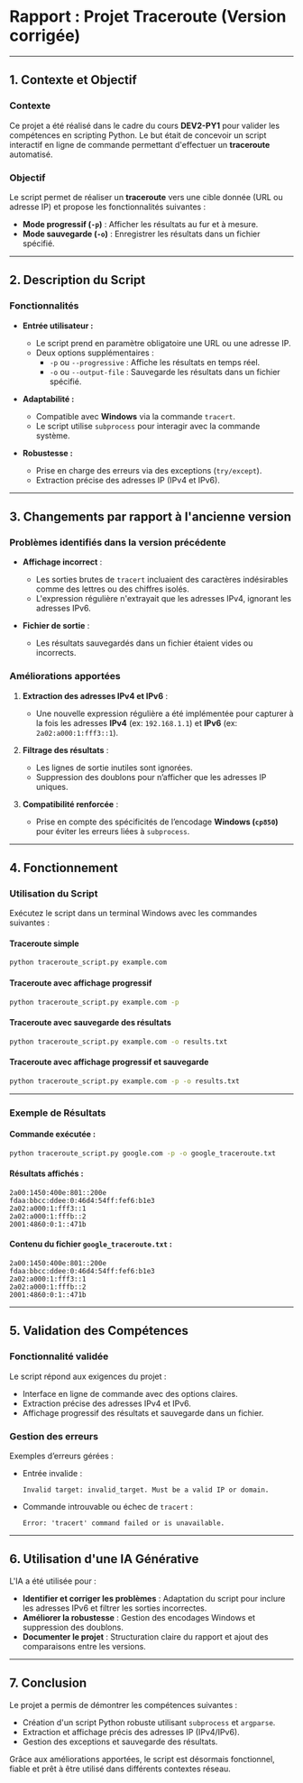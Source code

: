 
# **Rapport : Projet Traceroute (Version corrigée)**

---

## **1. Contexte et Objectif**

### Contexte  
Ce projet a été réalisé dans le cadre du cours **DEV2-PY1** pour valider les compétences en scripting Python. Le but était de concevoir un script interactif en ligne de commande permettant d'effectuer un **traceroute** automatisé.

### Objectif  
Le script permet de réaliser un **traceroute** vers une cible donnée (URL ou adresse IP) et propose les fonctionnalités suivantes :
- **Mode progressif (`-p`)** : Afficher les résultats au fur et à mesure.
- **Mode sauvegarde (`-o`)** : Enregistrer les résultats dans un fichier spécifié.

---

## **2. Description du Script**

### Fonctionnalités  
- **Entrée utilisateur :**  
   - Le script prend en paramètre obligatoire une URL ou une adresse IP.  
   - Deux options supplémentaires :  
      - `-p` ou `--progressive` : Affiche les résultats en temps réel.  
      - `-o` ou `--output-file` : Sauvegarde les résultats dans un fichier spécifié.

- **Adaptabilité :**  
   - Compatible avec **Windows** via la commande `tracert`.  
   - Le script utilise `subprocess` pour interagir avec la commande système.

- **Robustesse :**  
   - Prise en charge des erreurs via des exceptions (`try/except`).  
   - Extraction précise des adresses IP (IPv4 et IPv6).

---

## **3. Changements par rapport à l'ancienne version**

### Problèmes identifiés dans la version précédente  
- **Affichage incorrect** :  
   - Les sorties brutes de `tracert` incluaient des caractères indésirables comme des lettres ou des chiffres isolés.  
   - L'expression régulière n'extrayait que les adresses IPv4, ignorant les adresses IPv6.  

- **Fichier de sortie** :  
   - Les résultats sauvegardés dans un fichier étaient vides ou incorrects.

### Améliorations apportées  
1. **Extraction des adresses IPv4 et IPv6** :  
   - Une nouvelle expression régulière a été implémentée pour capturer à la fois les adresses **IPv4** (ex: `192.168.1.1`) et **IPv6** (ex: `2a02:a000:1:fff3::1`).  

2. **Filtrage des résultats** :  
   - Les lignes de sortie inutiles sont ignorées.  
   - Suppression des doublons pour n’afficher que les adresses IP uniques.

3. **Compatibilité renforcée** :  
   - Prise en compte des spécificités de l’encodage **Windows (`cp850`)** pour éviter les erreurs liées à `subprocess`.  

---

## **4. Fonctionnement**

### Utilisation du Script  
Exécutez le script dans un terminal Windows avec les commandes suivantes :

#### Traceroute simple  
```bash
python traceroute_script.py example.com
```

#### Traceroute avec affichage progressif  
```bash
python traceroute_script.py example.com -p
```

#### Traceroute avec sauvegarde des résultats  
```bash
python traceroute_script.py example.com -o results.txt
```

#### Traceroute avec affichage progressif et sauvegarde  
```bash
python traceroute_script.py example.com -p -o results.txt
```

---

### Exemple de Résultats

#### Commande exécutée :  
```bash
python traceroute_script.py google.com -p -o google_traceroute.txt
```

#### Résultats affichés :  
```
2a00:1450:400e:801::200e
fdaa:bbcc:ddee:0:46d4:54ff:fef6:b1e3
2a02:a000:1:fff3::1
2a02:a000:1:fffb::2
2001:4860:0:1::471b
```

#### Contenu du fichier `google_traceroute.txt` :  
```
2a00:1450:400e:801::200e
fdaa:bbcc:ddee:0:46d4:54ff:fef6:b1e3
2a02:a000:1:fff3::1
2a02:a000:1:fffb::2
2001:4860:0:1::471b
```

---

## **5. Validation des Compétences**

### Fonctionnalité validée  
Le script répond aux exigences du projet :  
- Interface en ligne de commande avec des options claires.  
- Extraction précise des adresses IPv4 et IPv6.  
- Affichage progressif des résultats et sauvegarde dans un fichier.

### Gestion des erreurs  
Exemples d’erreurs gérées :  
- Entrée invalide :  
   ```  
   Invalid target: invalid_target. Must be a valid IP or domain.  
   ```  
- Commande introuvable ou échec de `tracert` :  
   ```  
   Error: 'tracert' command failed or is unavailable.  
   ```

---

## **6. Utilisation d'une IA Générative**

L'IA a été utilisée pour :  
- **Identifier et corriger les problèmes** : Adaptation du script pour inclure les adresses IPv6 et filtrer les sorties incorrectes.  
- **Améliorer la robustesse** : Gestion des encodages Windows et suppression des doublons.  
- **Documenter le projet** : Structuration claire du rapport et ajout des comparaisons entre les versions.  

---

## **7. Conclusion**

Le projet a permis de démontrer les compétences suivantes :  
- Création d'un script Python robuste utilisant `subprocess` et `argparse`.  
- Extraction et affichage précis des adresses IP (IPv4/IPv6).  
- Gestion des exceptions et sauvegarde des résultats.  

Grâce aux améliorations apportées, le script est désormais fonctionnel, fiable et prêt à être utilisé dans différents contextes réseau.  

